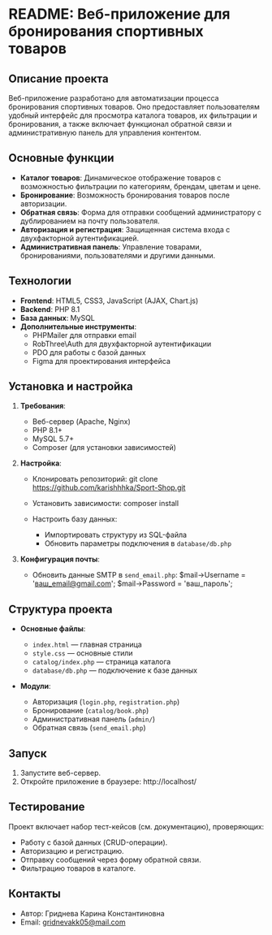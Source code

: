 # README: Веб-приложение для бронирования спортивных товаров

## Описание проекта
Веб-приложение разработано для автоматизации процесса бронирования спортивных товаров. Оно предоставляет пользователям удобный интерфейс для просмотра каталога товаров, их фильтрации и бронирования, а также включает функционал обратной связи и административную панель для управления контентом.

## Основные функции
- **Каталог товаров**: Динамическое отображение товаров с возможностью фильтрации по категориям, брендам, цветам и цене.
- **Бронирование**: Возможность бронирования товаров после авторизации.
- **Обратная связь**: Форма для отправки сообщений администратору с дублированием на почту пользователя.
- **Авторизация и регистрация**: Защищенная система входа с двухфакторной аутентификацией.
- **Административная панель**: Управление товарами, бронированиями, пользователями и другими данными.

## Технологии
- **Frontend**: HTML5, CSS3, JavaScript (AJAX, Chart.js)
- **Backend**: PHP 8.1
- **База данных**: MySQL
- **Дополнительные инструменты**:
  - PHPMailer для отправки email
  - RobThree\Auth для двухфакторной аутентификации
  - PDO для работы с базой данных
  - Figma для проектирования интерфейса

## Установка и настройка
1. **Требования**:
   - Веб-сервер (Apache, Nginx)
   - PHP 8.1+
   - MySQL 5.7+
   - Composer (для установки зависимостей)

2. **Настройка**:
   - Клонировать репозиторий:
     git clone https://github.com/karishhhka/Sport-Shop.git
     
   - Установить зависимости:
     composer install

   - Настроить базу данных:
     - Импортировать структуру из SQL-файла 
     - Обновить параметры подключения в `database/db.php`

3. **Конфигурация почты**:
   - Обновить данные SMTP в `send_email.php`:
     $mail->Username = 'ваш_email@gmail.com';
     $mail->Password = 'ваш_пароль';
   
## Структура проекта
- **Основные файлы**:
  - `index.html` — главная страница
  - `style.css` — основные стили
  - `catalog/index.php` — страница каталога
  - `database/db.php` — подключение к базе данных

- **Модули**:
  - Авторизация (`login.php`, `registration.php`)
  - Бронирование (`catalog/book.php`)
  - Административная панель (`admin/`)
  - Обратная связь (`send_email.php`)

## Запуск
1. Запустите веб-сервер.
2. Откройте приложение в браузере:
   http://localhost/

## Тестирование
Проект включает набор тест-кейсов (см. документацию), проверяющих:
- Работу с базой данных (CRUD-операции).
- Авторизацию и регистрацию.
- Отправку сообщений через форму обратной связи.
- Фильтрацию товаров в каталоге.


## Контакты
- Автор: Гриднева Карина Константиновна
- Email: gridnevakk05@mail.com
